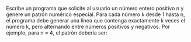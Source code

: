 
Escribe un programa que solicite al usuario un número entero positivo n y genere un patrón numérico especial. Para cada número k desde 1 hasta n, el programa debe generar una línea que contenga exactamente k veces el número k, pero alternando entre números positivos y negativos. Por ejemplo, para n = 4, el patrón debería ser:


